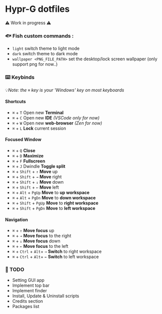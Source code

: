 # Hypr-G dotfiles

⚠️ Work in progress ⚠️

### 🐟 Fish custom commands : 
- `light` switch theme to light mode
- `dark` switch theme to dark mode
- `wallpaper <PNG_FILE_PATH>` set the desktop/lock screen wallpaper (only support png for now..)

### ⌨️ Keybinds
💡*Note: the* `⌘` *key is your 'Windows' key on most keyboards*
#### Shortcuts
- `⌘` + `T` Open new **Terminal**
- `⌘` + `C` Open new **IDE** *(VSCode only for now)*
- `⌘` + `W` Open new **web-browser** *(Zen for now)*
- `⌘` + `L` **Lock** current session
#### Focused Window
- `⌘` + `Q` **Close**
- `⌘` + `D` **Maximize**
- `⌘` + `F` **Fullscreen** 
- `⌘` + `J` Dwindle **Toggle split** 
- `⌘` + `Shift` + `↑` **Move** up
- `⌘` + `Shift` + `→` **Move** right
- `⌘` + `Shift` + `↓` **Move** down
- `⌘` + `Shift` + `←` **Move** left
- `⌘` + `Alt` + `PgUp` **Move** to **up workspace**
- `⌘` + `Alt` + `PgDn` **Move** to **down workspace**
- `⌘` + `Shift` + `PgUp` **Move** to **right workspace**
- `⌘` + `Shift` + `PgDn` **Move** to **left workspace**
#### Navigation
- `⌘` + `↑` **Move focus** up
- `⌘` + `→` **Move focus** to the right
- `⌘` + `↓` **Move focus** down
- `⌘` + `←` **Move focus** to the left
- `⌘` + `Ctrl` + `Alt`+ `→` **Switch** to right workspace
- `⌘` + `Ctrl` + `Alt`+ `←` **Switch** to left workspace

### 📝 TODO
- Setting GUI app
- Implement top bar
- Implement finder
- Install, Update & Uninstall scripts
- Credits section
- Packages list